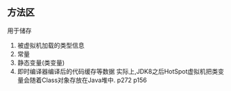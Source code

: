 
## 方法区
用于储存
1. 被虚拟机加载的类型信息
2. 常量
3. 静态变量(类变量)
4. 即时编译器编译后的代码缓存等数据
实际上,JDK8之后HotSpot虚拟机把类变量会随着Class对象存放在Java堆中. p272 p156